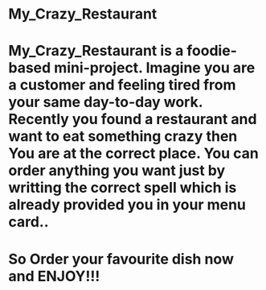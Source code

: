 # My_Crazy_Restaurant
# My_Crazy_Restaurant is a foodie-based mini-project. Imagine you are a customer and feeling tired from your same day-to-day work. Recently you found a restaurant and want to eat something crazy then You are at the correct place. You can order anything you want just by writting the correct spell which is already provided you in your menu card..
# So Order your favourite dish now and ENJOY!!!
